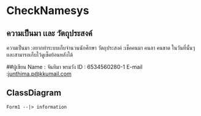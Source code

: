 # CheckNamesys
## ความเป็นมา เเละ วัตถุุประสงค์
ความเป็นมา :อยากทำระบบเก็บจำนวนนักศึกษา 
วัตถุประสงค์ :เช็คคนมา  คนลา คนขาด ในวันที่นั้นๆ เเละสามารถเก็บไว้ดูเช็คย้อนหลังได้

##ผู้เขียน
Name : จันทิมา พรมวัง
ID  : 6534560280-1
E-mail :junthima.p@kkumail.com




## ClassDiagram

```mermaid
Form1 --|> information




```
   

